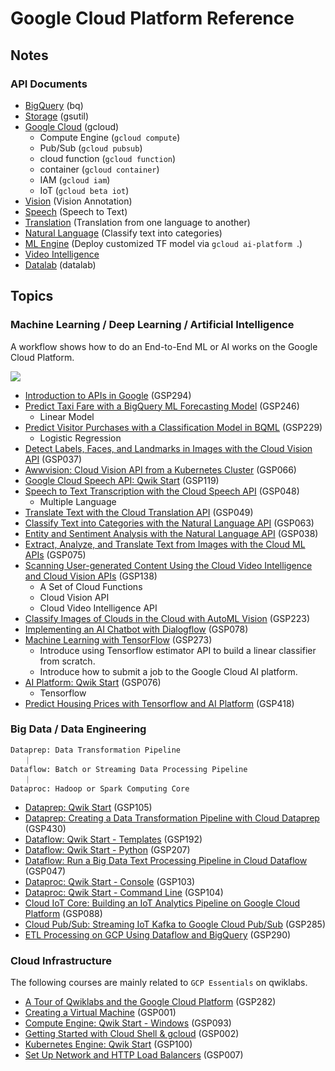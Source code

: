 # Google Cloud Platform Reference



## Notes



### API Documents

*   [BigQuery](api_doc/bq_api.md) (bq)
*   [Storage](api_doc/gsutil_api.md) (gsutil)
*   [Google Cloud](api_doc/gcloud_api.md) (gcloud)
    *   Compute Engine (`gcloud compute`)
    *   Pub/Sub (`gcloud pubsub`)
    *   cloud function (`gcloud function`)
    *   container (`gcloud container`)
    *   IAM (`gcloud iam`)
    *   IoT (`gcloud beta iot`)
*   [Vision](api_doc/gvision_api.md) (Vision Annotation)
*   [Speech](api_doc/gspeech_api.md) (Speech to Text)
*   [Translation](api_doc/gtranslation_api.md) (Translation from one language to another)
*   [Natural Language](api_doc/gnl_api.md) (Classify text into categories)
*   [ML Engine](api_doc/gml_engine.md) (Deploy customized TF model via `gcloud ai-platform `.)
*   [Video Intelligence](api_doc/gvideo_API.md)
*   [Datalab](api_doc/datalab_api.md) (datalab)



## Topics

### Machine Learning / Deep Learning / Artificial Intelligence

A workflow shows how to do an End-to-End ML or AI works on the Google Cloud Platform.

![](https://cloud.google.com/images/ai-platform/cloud-ai-platform.svg?hl=zh-tw)



* [Introduction to APIs in Google](ML_DL_AI/google_api.md) (GSP294)
*   [Predict Taxi Fare with a BigQuery ML Forecasting Model](ML_DL_AI/Predict_Taxi_Fare.md) (GSP246)
    *   Linear Model
*   [Predict Visitor Purchases with a Classification Model in BQML](ML_DL_AI/Predict_Visitor_Purchases.md) (GSP229)
    *   Logistic Regression
*   [Detect Labels, Faces, and Landmarks in Images with the Cloud Vision API](ML_DL_AI/Cloud_Vision_API.md) (GSP037)
*   [Awwvision: Cloud Vision API from a Kubernetes Cluster](ML_DL_AI/k8s_cluster_vision_api.md) (GSP066)
*   [Google Cloud Speech API: Qwik Start](ML_DL_AI/Cloud_Speech.md) (GSP119)
*   [Speech to Text Transcription with the Cloud Speech API](ML_DL_AI/Cloud_Speech_2.md) (GSP048)
    *   Multiple Language
*   [Translate Text with the Cloud Translation API](ML_DL_AI/Cloud_Translation.md) (GSP049)
*   [Classify Text into Categories with the Natural Language API](ML_DL_AI/Natural_Language.md) (GSP063)
*   [Entity and Sentiment Analysis with the Natural Language API](ML_DL_AI/entity_sentiment_nl.md) (GSP038)
*   [Extract, Analyze, and Translate Text from Images with the Cloud ML APIs](ML_DL_AI/Cloud_ML.md) (GSP075)
*   [Scanning User-generated Content Using the Cloud Video Intelligence and Cloud Vision APIs](ML_DL_AI/Cloud_Video_Vision.md) (GSP138)
    *   A Set of Cloud Functions
    *   Cloud Vision API
    *   Cloud Video Intelligence API
* [Classify Images of Clouds in the Cloud with AutoML Vision](ML_DL_AI/classify_image_automl_vision.md) (GSP223)
* [Implementing an AI Chatbot with Dialogflow](ML_DL_AI/ai_chatbot_dialogflow.md) (GSP078)
* [Machine Learning with TensorFlow](ML_DL_AI/ML_Tensorflow.md) (GSP273)
    * Introduce using Tensorflow estimator API to build a linear classifier from scratch.
    * Introduce how to submit a job to the Google Cloud AI platform.
*   [AI Platform: Qwik Start](ML_DL_AI/Cloud_ML_Engine.md) (GSP076)
    *   Tensorflow
*   [Predict Housing Prices with Tensorflow and AI Platform](ML_DL_AI/housing_prices_tf_ai_platform.md) (GSP418)



### Big Data / Data Engineering

```text
Dataprep: Data Transformation Pipeline
   ｜
Dataflow: Batch or Streaming Data Processing Pipeline
   ｜
Dataproc: Hadoop or Spark Computing Core
```

*   [Dataprep: Qwik Start](BigData_DataEngineering/Data_Prep.md) (GSP105)
*   [Dataprep: Creating a Data Transformation Pipeline with Cloud Dataprep](BigData_DataEngineering/Data_Prep_Pipeline.md) (GSP430)
*   [Dataflow: Qwik Start - Templates](BigData_DataEngineering/Data_Flow_Templates.md) (GSP192)
*   [Dataflow: Qwik Start - Python](BigData_DataEngineering/Data_Flow_Python.md) (GSP207)
*   [Dataflow: Run a Big Data Text Processing Pipeline in Cloud Dataflow](BigData_DataEngineering/Data_Flow_Pipeline.md) (GSP047)
*   [Dataproc: Qwik Start - Console](BigData_DataEngineering/data_proc_console.md) (GSP103)
*   [Dataproc: Qwik Start - Command Line](BigData_DataEngineering/data_proc_cli.md) (GSP104)
*   [Cloud IoT Core: Building an IoT Analytics Pipeline on Google Cloud Platform](BigData_DataEngineering/cloud_iot_core.md) (GSP088)
*   [Cloud Pub/Sub: Streaming IoT Kafka to Google Cloud Pub/Sub](BigData_DataEngineering/iot_kafka_pub_sub.md) (GSP285)
*   [ETL Processing on GCP Using Dataflow and BigQuery](BigData_DataEngineering/etl_gcp_dataflow_bigquery.md) (GSP290)



### Cloud Infrastructure

The following courses are mainly related to `GCP Essentials` on qwiklabs.

*   [A Tour of Qwiklabs and the Google Cloud Platform](CloudInfrastructure/qwiklab_gcp.md) (GSP282)
*   [Creating a Virtual Machine](CloudInfrastructure/Create_VMs.md) (GSP001)
*   [Compute Engine: Qwik Start - Windows](CloudInfrastructure/Create_Windows_VMs.md) (GSP093)
*   [Getting Started with Cloud Shell & gcloud](CloudInfrastructure/cloud_shell_gcloud.md) (GSP002)
*   [Kubernetes Engine: Qwik Start](CloudInfrastructure/gke_start.md) (GSP100)
*   [Set Up Network and HTTP Load Balancers](CloudInfrastructure/network_http_balancer.md) (GSP007)













